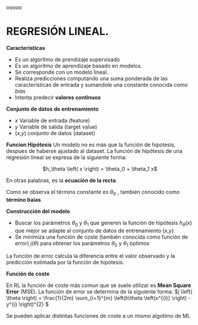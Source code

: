 ooooo

# REGRESIÓN LINEAL.

**Características**

* Es un algorítmo de prendizaje supervisado
* Es un algoritmo de aprendizaje basado en modelos.
* Se corresponde con un modelo lineal.
* Realiza predicciones computando una suma ponderada de las características de entrada y sumandole una constante conocida como *bias*
* Intenta predecir **valores continuos**

**Conjunto de datos de entrenamiento**

- *x* Variable de entrada (feature)
- *y* Variable de salida (target value)
- (*x*,*y*) conjunto de datos (dataset)

**Funcion Hipótesis**
Un modelo no es más que la función de hipotesis, despues de haberse ajustado al dataset.
La función de hipótesis de una regresión lineal se expresa de la siguiente forma:

<p align="center"> $h_\theta \left( x \right) = \theta_0 + \theta_1 x$ </p>

En otras palabras, es la **ecuación de la recta**.

Como se observa el término constante es $\theta_0$ , tambien conocido como **término baias**

**Construcción del modelo**

* Buscar los parámetros $\theta_0$ y $\theta_1$ que generen la función de hipótesis $h_\theta \left( x \right)$ que mejor se adapte al conjunto de datos de entrenamiento (*x*,*y*).
* Se minimiza una función de coste (también conocida como función de error) $j \left( \theta \right)$ para obtener los parámetros $\theta_0$ y $\theta_1$ óptimos


La función de error calcula la diferencia entre el valor observado y la predicción estimada por la función de hipótesis.

**Función de coste**

En RL la función de coste más comun que se suele utilizar es **Mean Square Error** (MSE).
La función de error se determina de la siguiente forma:
$j \left( \theta \right) = \frac{1}{2m} \sum_{i=1}^{m} \left(h\theta \left(x^{(i)} \right) - y^{i} \right)^{2} $

Se pueden aplicar distintas funciones de coste a un mismo algotimo de ML 

